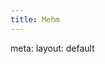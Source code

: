 ```yaml
---
title: Mehm
---
```


<route lang="yaml">
meta:
  layout: default
</route>

<script setup lang="ts">
const props = defineProps({
  id: String
})
</script>

<MehmsToolbar show-search show-category show-order />
<MehmPost :id="parseInt(id)" class="mt-4" />
